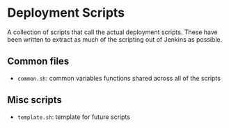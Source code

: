 # Deployment Scripts

A collection of scripts that call the actual deployment scripts.  These have been written to extract as much of the scripting out of Jenkins as possible.

## Common files

- `common.sh`: common variables functions shared across all of the scripts

## Misc scripts

- `template.sh`: template for future scripts
